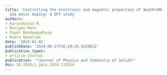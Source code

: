 ```yaml
---
title: 'Controlling the electronic and magnetic properties of $mathrmMn_2CoAl$ by
  $d$ metal doping: A DFT study'
authors:
- Karunakaran M.
- Desigan Ravi
- Payel Bandyopadhyay
- Rudra Banerjee
date: '2024-01-01'
publishDate: '2024-06-27T16:20:24.522501Z'
publication_types:
- article-journal
publication: '*Journal of Physics and Chemistry of Solids*'
doi: 10.1016/j.jpcs.2024.111914
---
```

